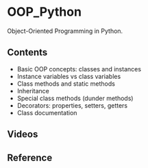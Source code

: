 # OOP_Python
Object-Oriented Programming in Python.

## Contents
* Basic OOP concepts: classes and instances
* Instance variables vs class variables
* Class methods and static methods
* Inheritance
* Special class methods (dunder methods)
* Decorators: properties, setters, getters
* Class documentation

## Videos

## Reference
